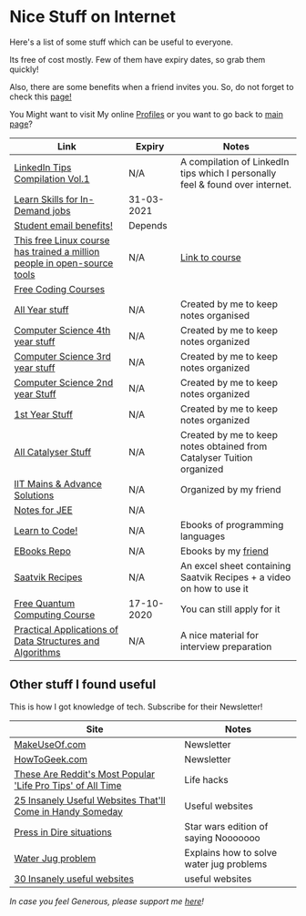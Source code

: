 <!-- @format -->

# Nice Stuff on Internet

Here's a list of some stuff which can be useful to everyone.

Its free of cost mostly. Few of them have expiry dates, so grab them quickly!

Also, there are some benefits when a friend invites you. So, do not forget to check this [page!](/Miscellaneous/Invitations.md)

You Might want to visit My online [Profiles](Myself_On_internet.md) or you want to go back to [main page](README.md)?

| Link                                                                                               | Expiry     | Notes                                                                         |
| -------------------------------------------------------------------------------------------------- | ---------- | ----------------------------------------------------------------------------- |
| [LinkedIn Tips Compilation Vol.1](https://bit.ly/LITipsVol1)                                       | N/A        | A compilation of LinkedIn tips which I personally feel & found over internet. |
| [Learn Skills for In-Demand jobs](https://bit.ly/30biXpr)                                          | 31-03-2021 |                                                                               |
| [Student email benefits!](https://bit.ly/2S4A3AG)                                                  | Depends    |                                                                               |
| [This free Linux course has trained a million people in open-source tools](https://tek.io/3cHmNf8) | N/A        | [Link to course](https://bit.ly/33aSZEh)                                      |
| [Free Coding Courses](http://bit.ly/FreeCodingCourses)                                             |            |                                                                               |
| [All Year stuff](https://1drv.ms/u/s!AqbOAR5ggpjcgvh3oM5oAmT-UZ1g_g?e=G5mK7B)                      | N/A        | Created by me to keep notes organised                                         |
| [Computer Science 4th year stuff](http://bit.ly/CS4thYR)                                           | N/A        | Created by me to keep notes organized                                         |
| [Computer Science 3rd year stuff](https://bit.ly/CS3rdYR)                                          | N/A        | Created by me to keep notes organized                                         |
| [Computer Science 2nd year Stuff](http://bit.ly/CS2ndYR)                                           | N/A        | Created by me to keep notes organized                                         |
| [1st Year Stuff](http://bit.ly/clgstuff)                                                           | N/A        | Created by me to keep notes organized                                         |
| [All Catalyser Stuff](http://bit.ly/AllCatStff)                                                    | N/A        | Created by me to keep notes obtained from Catalyser Tuition organized         |
| [IIT Mains & Advance Solutions](http://bit.ly/MnAndAdvSoln)                                        | N/A        | Organized by my friend                                                        |
| [Notes for JEE](http://bit.ly/NotesForJEE)                                                         | N/A        |                                                                               |
| [Learn to Code!](http://bit.ly/lrn2cde)                                                            | N/A        | Ebooks of programming languages                                               |
| [EBooks Repo](http://bit.ly/EBOOKSbyRAaETH)                                                        | N/A        | Ebooks by my [friend](https://github.com/RootAndroid58)                       |
| [Saatvik Recipes](https://bit.ly/recipemaster)                                                     | N/A        | An excel sheet containing Saatvik Recipes + a video on how to use it          |
| [Free Quantum Computing Course](https://www.qubitbyqubit.org/programs)                             | 17-10-2020 | You can still apply for it                                                    |
| [Practical Applications of Data Structures and Algorithms](http://bit.ly/2PySIH3)                  | N/A        | A nice material for interview preparation                                     |

## Other stuff I found useful

This is how I got knowledge of tech. Subscribe for their Newsletter!

| Site                                                                                                                          | Notes                                    |
| ----------------------------------------------------------------------------------------------------------------------------- | ---------------------------------------- |
| [MakeUseOf.com](https://www.makeuseof.com/subscribe/)                                                                         | Newsletter                               |
| [HowToGeek.com](https://www.howtogeek.com/)                                                                                   | Newsletter                               |
| [These Are Reddit's Most Popular 'Life Pro Tips' of All Time](https://bit.ly/3dUAjww)                                         | Life hacks                                |
| [25 Insanely Useful Websites That'll Come in Handy Someday](https://bit.ly/2Tf5JE7)                                           | Useful websites                          |
| [Press in Dire situations](http://nooooooooooooooo.com/)                                                                      | Star wars edition of saying Nooooooo     |
| [Water Jug problem](https://bit.ly/39JH6sb)                                                                                   | Explains how to solve water jug problems |
| [30 Insanely useful websites](https://www.makeuseof.com/tag/more-useful-websites/?utm_source=MUO-NL-RP&utm_medium=newsletter) | useful websites                          |

_In case you feel Generous, please support me [here](../Finance/README.md)!_
